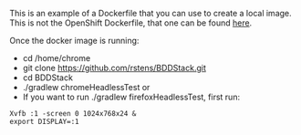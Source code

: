 This is an example of a Dockerfile that you can use to create a local image.
This is not the OpenShift Dockerfile, that one can be found [here](https://github.com/BCDevOps/openshift-tools/blob/master/provisioning/jenkins-slaves/bddstack/Dockerfile).

Once the docker image is running:

* cd /home/chrome 
* git clone <https://github.com/rstens/BDDStack.git>
* cd BDDStack
* ./gradlew chromeHeadlessTest or 
* If you want to run ./gradlew firefoxHeadlessTest, first run:

~~~~
Xvfb :1 -screen 0 1024x768x24 &
export DISPLAY=:1
~~~~
